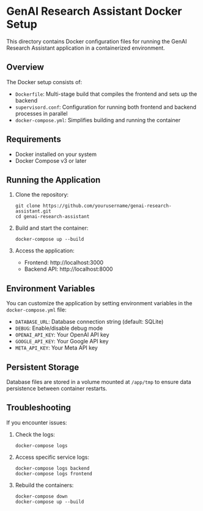 # GenAI Research Assistant Docker Setup

This directory contains Docker configuration files for running the GenAI Research Assistant application in a containerized environment.

## Overview

The Docker setup consists of:

- `Dockerfile`: Multi-stage build that compiles the frontend and sets up the backend
- `supervisord.conf`: Configuration for running both frontend and backend processes in parallel
- `docker-compose.yml`: Simplifies building and running the container

## Requirements

- Docker installed on your system
- Docker Compose v3 or later

## Running the Application

1. Clone the repository:
   ```
   git clone https://github.com/yourusername/genai-research-assistant.git
   cd genai-research-assistant
   ```

2. Build and start the container:
   ```
   docker-compose up --build
   ```

3. Access the application:
   - Frontend: http://localhost:3000
   - Backend API: http://localhost:8000

## Environment Variables

You can customize the application by setting environment variables in the `docker-compose.yml` file:

- `DATABASE_URL`: Database connection string (default: SQLite)
- `DEBUG`: Enable/disable debug mode
- `OPENAI_API_KEY`: Your OpenAI API key
- `GOOGLE_API_KEY`: Your Google API key
- `META_API_KEY`: Your Meta API key

## Persistent Storage

Database files are stored in a volume mounted at `/app/tmp` to ensure data persistence between container restarts.

## Troubleshooting

If you encounter issues:

1. Check the logs:
   ```
   docker-compose logs
   ```

2. Access specific service logs:
   ```
   docker-compose logs backend
   docker-compose logs frontend
   ```

3. Rebuild the containers:
   ```
   docker-compose down
   docker-compose up --build
   ``` 